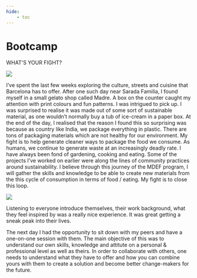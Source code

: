 ```yaml
---
hide:
    - toc
---
```


# Bootcamp

WHAT'S YOUR FIGHT?

![](../Users/seherkrishna/Documents/Github/mdef4/docs/images/MyFight.jpg)

I’ve spent the last few weeks exploring the culture, streets and cuisine that Barcelona has to offer. After one such day near Sarada Familia, I found myself in a small gelato shop called Madre. A box on the counter caught my attention with print colours and fun patterns. I was intrigued to pick up. I was surprised to realise it was made out of some sort of sustainable material, as one wouldn’t normally buy a tub of ice-cream in a paper box. At the end of the day, I realised that the reason I found this so surprising was because as country like India, we package everything in plastic.
There are tons of packaging materials which are not healthy for our environment. My fight is to help generate cleaner ways to package the food we consume. As humans, we continue to generate waste at an increasingly deadly rate. I have always been fond of gardening, cooking and eating. Some of the projects I’ve worked on earlier were along the lines of community practices around sustainability.
I believe through this journey of the MDEF program, I will gather the skills and knowledge to be able to create new materials from the this cycle of consumption in terms of food / eating. My fight is to close this loop.

![](../Users/seherkrishna/Documents/Github/mdef4/docs/images/FightPresentation.jpg)

Listening to everyone introduce themselves, their work background, what they feel inspired by was a really nice experience. It was great getting a sneak peak into their lives.

The next day I had the opportunity to sit down with my peers and have a one-on-one session with them. The main objective of this was to understand our own skills, knowledge and attitute on a personal & professional level as well as theirs. In order to collaborate with others, one needs to understand what they have to offer and how you can combine yours with them to create a solution and become better change-makers for the future.
